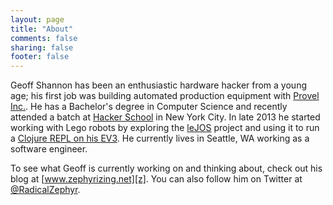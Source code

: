 ```yaml
---
layout: page
title: "About"
comments: false
sharing: false
footer: false
---
```


Geoff Shannon has been an enthusiastic hardware hacker from a young
age; his first job was building automated production equipment with
[Provel Inc.][provel]. He has a Bachelor's degree in Computer Science
and recently attended a batch at [Hacker School] in New York City. In
late 2013 he started working with Lego robots by exploring the
[leJOS][] project and using it to run a
[Clojure REPL on his EV3][ev3-nrepl]. He currently lives in Seattle,
WA working as a software engineer.

To see what Geoff is currently working on and thinking about, check out
his blog at [www.zephyrizing.net][z]. You can also follow him on Twitter at
[@RadicalZephyr][radz].

[provel]: http://provel.us/Provel.html
[Hacker School]: https://www.hackerschool.com/
[leJOS]: http://www.lejos.org/
[ev3-nrepl]: https://github.com/RadicalZephyr/ev3-nrepl
[z]: http://www.zephyrizing.net
[radz]: https://twitter.com/RadicalZephyr
